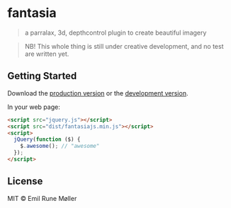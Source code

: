 # fantasia

> a parralax, 3d, depthcontrol plugin to create beautiful imagery

> NB! This whole thing is still under creative development, and no test are written yet.

## Getting Started

Download the [production version][min] or the [development version][max].

[min]: https://raw.githubusercontent.com/emolr/fantasiajs/master/dist/jquery.fantasiajs.min.js
[max]: https://raw.githubusercontent.com/emolr/fantasiajs/master/dist/jquery.fantasiajs.js

In your web page:

```html
<script src="jquery.js"></script>
<script src="dist/fantasiajs.min.js"></script>
<script>
  jQuery(function ($) {
    $.awesome(); // "awesome"
  });
</script>
```


## License

MIT © Emil Rune Møller
